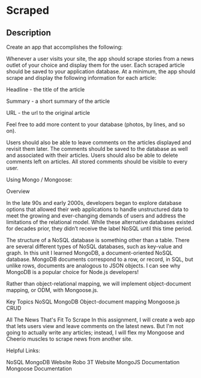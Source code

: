 # Scraped

## Description

Create an app that accomplishes the following:

Whenever a user visits your site, the app should scrape stories from a news outlet of your choice and display them for the user. Each scraped article should be saved to your application database. At a minimum, the app should scrape and display the following information for each article:

Headline - the title of the article

Summary - a short summary of the article

URL - the url to the original article

Feel free to add more content to your database (photos, by lines, and so on).

Users should also be able to leave comments on the articles displayed and revisit them later. The comments should be saved to the database as well and associated with their articles. Users should also be able to delete comments left on articles. All stored comments should be visible to every user.

Using Mongo / Mongoose:

Overview

In the late 90s and early 2000s, developers began to explore database options that allowed their web applications to handle unstructured data to meet the growing and ever-changing demands of users and address the limitations of the relational model. While these alternative databases existed for decades prior, they didn’t receive the label NoSQL until this time period.

The structure of a NoSQL database is something other than a table. There are several different types of NoSQL databases, such as key-value and graph. In this unit I learned MongoDB, a document-oriented NoSQL database. MongoDB documents correspond to a row, or record, in SQL, but unlike rows, documents are analogous to JSON objects. I can see why MongoDB is a popular choice for Node.js developers!

Rather than object-relational mapping, we will implement object-document mapping, or ODM, with Mongoose.js.

Key Topics
NoSQL
MongoDB
Object-document mapping
Mongoose.js
CRUD

All The News That's Fit To Scrape
In this assignment, I will create a web app that lets users view and leave comments on the latest news. But I'm not going to actually write any articles; instead, I will flex my Mongoose and Cheerio muscles to scrape news from another site.

Helpful Links:

NoSQL
MongoDB Website
Robo 3T Website
MongoJS Documentation
Mongoose Documentation
